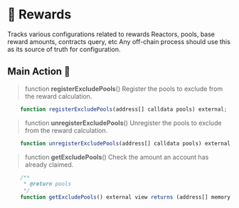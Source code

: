 # 🚩 Rewards

Tracks various configurations related to rewards Reactors, pools, base reward amounts, contracts query, etc Any off-chain process should use this as its source of truth for configuration.

## Main Action 🔧

> function **registerExcludePools**()
Register the pools to exclude from the reward calculation.

```js
    function registerExcludePools(address[] calldata pools) external;
```

> function **unregisterExcludePools**()
Unregister the pools to exclude from the reward calculation.

```js
    function unregisterExcludePools(address[] calldata pools) external;
```

> function **getExcludePools**()
Check the amount an account has already claimed.

```js
    /**
     * @return pools
     */
    function getExcludePools() external view returns (address[] memory pools);
```
